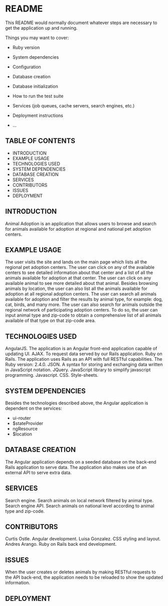 # README

This README would normally document whatever steps are necessary to get the
application up and running.

Things you may want to cover:

* Ruby version

* System dependencies

* Configuration

* Database creation

* Database initialization

* How to run the test suite

* Services (job queues, cache servers, search engines, etc.)

* Deployment instructions

* ...

TABLE OF CONTENTS
-----------------
- INTRODUCTION
- EXAMPLE USAGE
- TECHNOLOGIES USED
- SYSTEM DEPENDENCIES
- DATABASE CREATION
- SERVICES
- CONTRIBUTORS
- ISSUES
- DEPLOYMENT


INTRODUCTION
------------
Animal Adoption is an application that allows users to browse and search for animals available for adoption at regional and national pet adoption centers.

EXAMPLE USAGE
-------------
The user visits the site and lands on the main page which lists all the regional pet adoption centers.
The user can click on any of the available centers to see detailed information about that center and a list of all the animals available for adoption at that center.
The user can click on any available animal to see more detailed about that animal.
Besides browsing animals by location, the user can also list all the animals available for adoption at all regional adoption centers.
The user can search all animals available for adoption and filter the results by animal type, for example: dog, cat, birds, and many more.
The user can also search for animals outside the regional network of participating adoption centers. To do so, the user can input animal type and zip-code to obtain a comprehensive list of all animals available of that type on that zip-code area.

TECHNOLOGIES USED
-----------------
AngularJS. The application is an Angular front-end application capable of updating UI.
AJAX. To request data served by our Rails application.
Ruby on Rails. The application uses Rails as an API with full RESTful capabilities. The Ruby version: 2.4.0.
JSON. A syntax for storing and exchanging data written in JavaScript notation.
JQuery. JavaScript library to simplify javascript programming.
Javascript.
CSS. Style-sheets.

SYSTEM DEPENDENCIES
-------------------
Besides the technologies described above, the Angular application is dependent on the services:
- ui-router
- $stateProvider
- ngResource
- $location

DATABASE CREATION
-----------------
The Angular application depends on a seeded database on the back-end Rails application to serve data.
The application also makes use of an external API to serve extra data.

SERVICES
--------
Search engine. Search animals on local network filtered by animal type.
Search engine API. Search animals on national level according to animal type and zip-code.

CONTRIBUTORS
------------
Curtis Ostle. Angular development.
Luisa Gonzalez. CSS styling and layout.
Andres Arango. Ruby on Rails back end development.

ISSUES
------
When the user creates or deletes animals by making RESTful requests to the API back-end, the application needs to be reloaded to show the updated information.

DEPLOYMENT
----------
